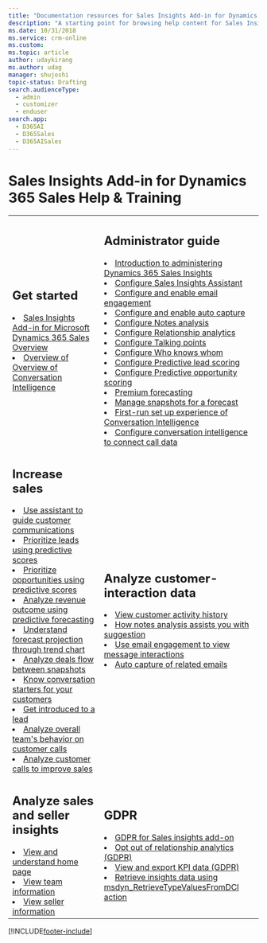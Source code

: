 ```yaml
---
title: "Documentation resources for Sales Insights Add-in for Dynamics 365 Sales | Microsoft Docs"
description: "A starting point for browsing help content for Sales Insights Add-in for Microsoft Dynamics 365 Sales."
ms.date: 10/31/2018
ms.service: crm-online
ms.custom: 
ms.topic: article
author: udaykirang
ms.author: udag
manager: shujoshi
topic-status: Drafting
search.audienceType: 
  - admin
  - customizer
  - enduser
search.app: 
  - D365AI
  - D365Sales
  - D365AISales
---
```


# Sales Insights Add-in for Dynamics 365 Sales Help & Training

<table>
<tr><td>
<h2>Get started</h2>
<li><a href="overview.md" data-raw-source="[Sales Insights Add-in for Microsoft Dynamics 365 Sales Overview](overview.md)">Sales Insights Add-in for Microsoft Dynamics 365 Sales Overview</a></li>
<li><a href="dynamics365-sales-insights-app.md" data-raw-source="[Overview of Conversation Intelligence](dynamics365-sales-insights-app.md)">Overview of Overview of Conversation Intelligence</a></li>
</td><td>
<h2>Administrator guide</h2>
<li><a href="intro-admin-guide-sales-insights.md" data-raw-source="[Introduction to administering Dynamics 365 Sales Insights](intro-admin-guide-sales-insights.md)">Introduction to administering Dynamics 365 Sales Insights</a></li>
<li><a href="configure-assistant.md" data-raw-source="[Configure Sales Insights Assistant](configure-assistant.md)">Configure Sales Insights Assistant</a></li>
<li><a href="configure-email-engagement.md" data-raw-source="[Configure and enable email engagement](configure-email-engagement.md)">Configure and enable email engagement</a></li>
<li><a href="configure-auto-capture.md" data-raw-source="[Configure and enable auto capture](configure-auto-capture.md)">Configure and enable auto capture</a></li>
<li><a href="configure-notes-analysis.md" data-raw-source="[Configure Notes analysis](configure-notes-analysis.md)">Configure Notes analysis</a></li>
<li><a href="configure-relationship-analytics.md" data-raw-source="[Configure Relationship analytics](configure-relationship-analytics.md)">Configure Relationship analytics</a></li>
<li><a href="configure-talking-points.md" data-raw-source="[Configure Talking points](configure-talking-points.md)">Configure Talking points</a></li>
<li><a href="configure-who-knows-whom.md" data-raw-source="[Configure Who knows whom](configure-who-knows-whom.md)">Configure Who knows whom</a></li>
<li><a href="configure-predictive-lead-scoring.md" data-raw-source="[Configure Predictive lead scoring](configure-predictive-lead-scoring.md)">Configure Predictive lead scoring</a></li>
<li><a href="configure-predictive-opportunity-scoring.md" data-raw-source="[Configure Predictive opportunity scoring](configure-predictive-opportunity-scoring.md)">Configure Predictive opportunity scoring</a></li>
<li><a href="configure-premium-forecasting.md" data-raw-source="[Premium forecasting](configure-premium-forecasting.md)">Premium forecasting</a></li>
<li><a href="manage-snapshots-forecast.md" data-raw-source="[Manage snapshots for a forecast](manage-snapshots-forecast.md)">Manage snapshots for a forecast</a></li>
<li><a href="fre-setup-sales-insight-app.md" data-raw-source="[First-run set up experience of Conversation Intelligence](fre-setup-sales-insight-app.md)">First-run set up experience of Conversation Intelligence</a></li>
<li><a href="configure-conversation-intelligence-call-data.md" data-raw-source="[Configure conversation intelligence to connect call data](configure-conversation-intelligence-call-data.md)">Configure conversation intelligence to connect call data</a></li>
</td></tr>

<tr><td>
<h2>Increase sales</h2>
<li><a href="assistant.md" data-raw-source="[Use assistant to guide customer communications](assistant.md)">Use assistant to guide customer communications</a></li>
<li><a href="work-predictive-lead-scoring.md" data-raw-source="[Prioritize leads using predictive scores](work-predictive-lead-scoring.md)">Prioritize leads using predictive scores</a></li>
<li><a href="work-predictive-opportunity-scoring.md" data-raw-source="[Prioritize opportunities using predictive scores](work-predictive-opportunity-scoring.md)">Prioritize opportunities using predictive scores</a></li>
<li><a href="analyze-revenue-outcome-using-predictive-forecasting.md" data-raw-source="[Analyze revenue outcome using predictive forecasting](analyze-revenue-outcome-using-predictive-forecasting.md)">Analyze revenue outcome using predictive forecasting</a></li>
<li><a href="understand-forecast-projection-through-trend-chart.md" data-raw-source="[Understand forecast projection through trend chart](understand-forecast-projection-through-trend-chart.md)">Understand forecast projection through trend chart</a></li>
<li><a href="analyze-deals-flow-between-snapshots.md" data-raw-source="[Analyze deals flow between snapshots](analyze-deals-flow-between-snapshots.md)">Analyze deals flow between snapshots</a></li>
<li><a href="talking-points.md" data-raw-source="[Know conversation starters for your customers](talking-points.md)">Know conversation starters for your customers</a></li>
<li><a href="who-knows-whom.md" data-raw-source="[Get introduced to a lead](who-knows-whom.md)">Get introduced to a lead</a></li>
<li><a href="conversation-intelligence-team-overview.md" data-raw-source="[Analyze overall team's behavior on customer calls](conversation-intelligence-team-overview.md)">Analyze overall team's behavior on customer calls</a></li>
<li><a href="conversation-intelligence-seller-details.md" data-raw-source="[Analyze customer calls to improve sales](conversation-intelligence-seller-details.md)">Analyze customer calls to improve sales</a></li>
</td><td>
<h2>Analyze customer-interaction data</h2>
<li><a href="relationship-analytics.md" data-raw-source="[View customer activity history with relationship analytics](relationship-analytics.md)">View customer activity history</a></li>
<li><a href="notes-analysis.md" data-raw-source="[How notes analysis assists you with suggestion](notes-analysis.md)">How notes analysis assists you with suggestion</a></li>
<li><a href="email-engagement.md" data-raw-source="[Use email engagement to view message interactions](email-engagement.md)">Use email engagement to view message interactions</a></li>
<li><a href="auto-capture.md" data-raw-source="[Auto capture of related emails](auto-capture.md)">Auto capture of related emails</a></li>


</td></tr>

<tr>
<td>
<h2>Analyze sales and seller insights</h2>
<li><a href="dynamics365-sales-insights-app-home-page.md" data-raw-source="[View and understand home page](dynamics365-sales-insights-app-home-page.md)">View and understand home page</a></li>
<li><a href="conversation-intelligence-team-overview.md" data-raw-source="[View team information](conversation-intelligence-team-overview.md)">View team information</a></li>
<li><a href="conversation-intelligence-seller-details.md" data-raw-source="[View seller information](conversation-intelligence-seller-details.md)">View seller information</a></li>
</td>

<td>
<h2>GDPR</h2>
<li><a href="embedded-intelligence-gdpr.md" data-raw-source="[GDPR for Sales insights add-on](embedded-intelligence-gdpr.md)">GDPR for Sales insights add-on</a></li>
<li><a href="optout-relationship-analytics-gdpr.md" data-raw-source="[Opt out of relationship analytics (GDPR)](optout-relationship-analytics-gdpr.md)">Opt out of relationship analytics (GDPR)</a></li>
<li><a href="view-export-KPI-data-gdpr.md" data-raw-source="[View and export KPI data (GDPR)](view-export-KPI-data-gdpr.md)">View and export KPI data (GDPR)</a></li>
<li><a href="retrieve-insights-data-msdyn-RetrieveTypeValuesFromDCI.md" data-raw-source="[Retrieve insights data using msdyn_RetrieveTypeValuesFromDCI action](retrieve-insights-data-msdyn-RetrieveTypeValuesFromDCI.md)">Retrieve insights data using msdyn_RetrieveTypeValuesFromDCI action</a></li>
</td></tr>

</table>


[!INCLUDE[footer-include](../includes/footer-banner.md)]
